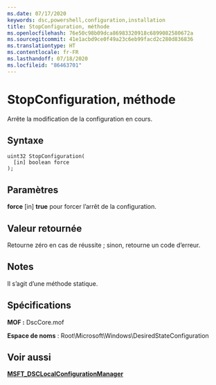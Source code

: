 ```yaml
---
ms.date: 07/17/2020
keywords: dsc,powershell,configuration,installation
title: StopConfiguration, méthode
ms.openlocfilehash: 76e50c98b09dca86983320918c6899082580672a
ms.sourcegitcommit: 41e1acbd9ce0f49a23c6eb99facd2c280d836836
ms.translationtype: HT
ms.contentlocale: fr-FR
ms.lasthandoff: 07/18/2020
ms.locfileid: "86463701"
---
```

# <a name="stopconfiguration-method"></a>StopConfiguration, méthode

Arrête la modification de la configuration en cours.

## <a name="syntax"></a>Syntaxe

```mof
uint32 StopConfiguration(
  [in] boolean force
);
```

## <a name="parameters"></a>Paramètres

**force** \[in\] **true** pour forcer l’arrêt de la configuration.

## <a name="return-value"></a>Valeur retournée

Retourne zéro en cas de réussite ; sinon, retourne un code d’erreur.

## <a name="remarks"></a>Notes

Il s’agit d’une méthode statique.

## <a name="requirements"></a>Spécifications

**MOF :** DscCore.mof

**Espace de noms** : Root\Microsoft\Windows\DesiredStateConfiguration

## <a name="see-also"></a>Voir aussi

[**MSFT_DSCLocalConfigurationManager**](msft-dsclocalconfigurationmanager.md)
